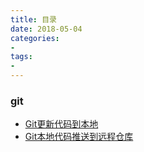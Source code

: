 ```yaml
---
title: 目录
date: 2018-05-04
categories: 
- 
tags: 
- 
---
```

### git
* [Git更新代码到本地](https://github.com/ningdaolong/wiki/blob/master/git/18_05_03_first.md)
* [Git本地代码推送到远程仓库](https://github.com/ningdaolong/wiki/blob/master/git/18_05_03_second.md)
